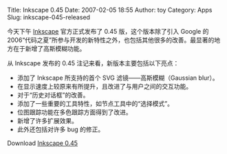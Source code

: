 Title: Inkscape 0.45
Date: 2007-02-05 18:55
Author: toy
Category: Apps
Slug: inkscape-045-released

今天下午 [Inkscape](http://www.inkscape.org/) 官方正式发布了 0.45
版，这个版本除了引入 Google 的
2006“代码之夏”所参与开发的新特性之外，也包括其他很多的改善。最显著的地方在于新增了高斯模糊功能。

从 Inkscape 发布的 0.45 注记来看，新版本主要包括以下亮点：

-   添加了 Inkscape 所支持的首个 SVG 滤镜——高斯模糊（Gaussian blur）。
-   在显示速度上较原来有所提升，且改进了与用户之间的交互功能。
-   对于“历史对话框”的改善。
-   添加了一些重要的工具特性，如节点工具中的“选择模式”。
-   位图跟踪功能在多色跟踪方面得到了改进。
-   新增了许多扩展效果。
-   此外还包括对许多 bug 的修正。

Download [Inkscape
0.45](http://sourceforge.net/project/showfiles.php?group_id=93438&package_id=99112)

